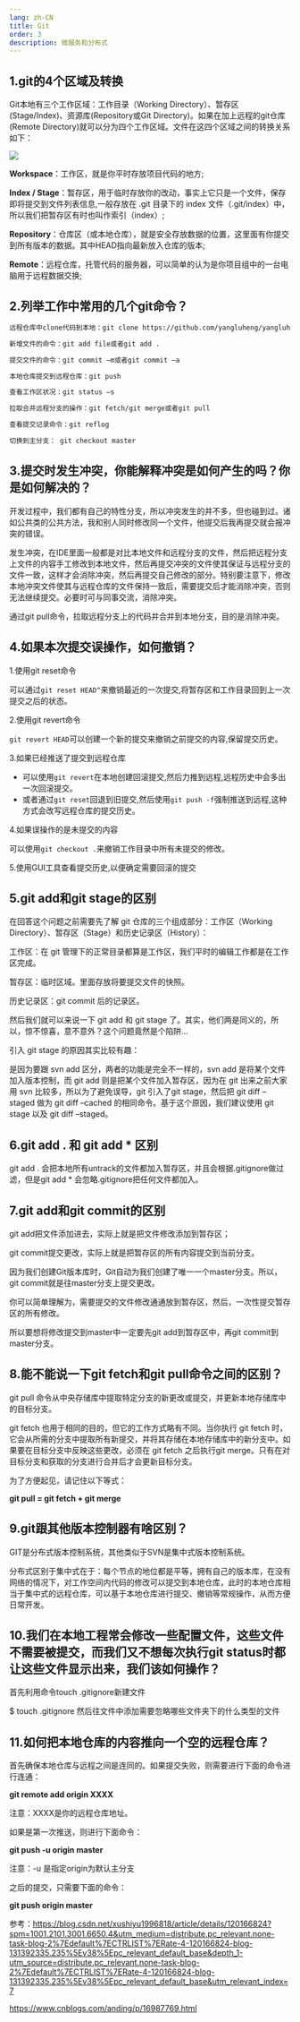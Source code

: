 ```yaml
---
lang: zh-CN
title: Git
order: 3
description: 微服务和分布式
---
```


## 1.git的4个区域及转换

Git本地有三个工作区域：工作目录（Working Directory）、暂存区(Stage/Index)、资源库(Repository或Git Directory)。如果在加上远程的git仓库(Remote Directory)就可以分为四个工作区域。文件在这四个区域之间的转换关系如下：


![](http://www.img.youngxy.top/Java/fig/git.png)

**Workspace**：工作区，就是你平时存放项目代码的地方;

**Index / Stage**：暂存区，用于临时存放你的改动，事实上它只是一个文件，保存即将提交到文件列表信息,一般存放在 .git 目录下的 index 文件（.git/index）中，所以我们把暂存区有时也叫作索引（index）;

**Repository**：仓库区（或本地仓库），就是安全存放数据的位置，这里面有你提交到所有版本的数据。其中HEAD指向最新放入仓库的版本;

**Remote**：远程仓库，托管代码的服务器，可以简单的认为是你项目组中的一台电脑用于远程数据交换;

## 2.列举工作中常用的几个git命令？

```sh
远程仓库中clone代码到本地：git clone https://github.com/yangluheng/yangluheng.github.io

新增文件的命令：git add file或者git add .

提交文件的命令：git commit –m或者git commit –a

本地仓库提交到远程仓库：git push

查看工作区状况：git status –s

拉取合并远程分支的操作：git fetch/git merge或者git pull 

查看提交记录命令：git reflog

切换到主分支： git checkout master
```



## 3.提交时发生冲突，你能解释冲突是如何产生的吗？你是如何解决的？

开发过程中，我们都有自己的特性分支，所以冲突发生的并不多，但也碰到过。诸如公共类的公共方法，我和别人同时修改同一个文件，他提交后我再提交就会报冲突的错误。

发生冲突，在IDE里面一般都是对比本地文件和远程分支的文件，然后把远程分支上文件的内容手工修改到本地文件，然后再提交冲突的文件使其保证与远程分支的文件一致，这样才会消除冲突，然后再提交自己修改的部分。特别要注意下，修改本地冲突文件使其与远程仓库的文件保持一致后，需要提交后才能消除冲突，否则无法继续提交。必要时可与同事交流，消除冲突。

通过git pull命令，拉取远程分支上的代码并合并到本地分支，目的是消除冲突。



## 4.如果本次提交误操作，如何撤销？

1.使用git reset命令

可以通过`git reset HEAD^`来撤销最近的一次提交,将暂存区和工作目录回到上一次提交之后的状态。

2.使用git revert命令

`git revert HEAD`可以创建一个新的提交来撤销之前提交的内容,保留提交历史。

3.如果已经推送了提交到远程仓库

- 可以使用`git revert`在本地创建回滚提交,然后力推到远程,远程历史中会多出一次回滚提交。
- 或者通过`git reset`回退到旧提交,然后使用`git push -f`强制推送到远程,这种方式会改写远程仓库的提交历史。

4.如果误操作的是未提交的内容

可以使用`git checkout .`来撤销工作目录中所有未提交的修改。

5.使用GUI工具查看提交历史,以便确定需要回滚的提交



## 5.git add和git stage的区别

在回答这个问题之前需要先了解 git 仓库的三个组成部分：工作区（Working Directory）、暂存区（Stage）和历史记录区（History）：

工作区：在 git 管理下的正常目录都算是工作区，我们平时的编辑工作都是在工作区完成。

暂存区：临时区域。里面存放将要提交文件的快照。

历史记录区：git commit 后的记录区。

然后我们就可以来说一下 git add 和 git stage 了。其实，他们两是同义的，所以，惊不惊喜，意不意外？这个问题竟然是个陷阱…

引入 git stage 的原因其实比较有趣：

是因为要跟 svn add 区分，两者的功能是完全不一样的，svn add 是将某个文件加入版本控制，而 git add 则是把某个文件加入暂存区，因为在 git 出来之前大家用 svn 比较多，所以为了避免误导，git 引入了git stage，然后把 git diff –staged 做为 git diff –cached 的相同命令。基于这个原因，我们建议使用 git stage 以及 git diff –staged。

## 6.git add . 和 git add * 区别

git add . 会把本地所有untrack的文件都加入暂存区，并且会根据.gitignore做过滤，但是git add * 会忽略.gitignore把任何文件都加入。

## 7.git add和git commit的区别

git add把文件添加进去，实际上就是把文件修改添加到暂存区；

git commit提交更改，实际上就是把暂存区的所有内容提交到当前分支。

因为我们创建Git版本库时，Git自动为我们创建了唯一一个master分支。所以，git commit就是往master分支上提交更改。

你可以简单理解为，需要提交的文件修改通通放到暂存区，然后，一次性提交暂存区的所有修改。

所以要想将修改提交到master中一定要先git add到暂存区中，再git commit到master分支。


## 8.能不能说一下git fetch和git pull命令之间的区别？

git pull 命令从中央存储库中提取特定分支的新更改或提交，并更新本地存储库中的目标分支。

git fetch 也用于相同的目的，但它的工作方式略有不同。当你执行 git fetch 时，它会从所需的分支中提取所有新提交，并将其存储在本地存储库中的新分支中。如果要在目标分支中反映这些更改，必须在 git fetch 之后执行git merge。只有在对目标分支和获取的分支进行合并后才会更新目标分支。

为了方便起见，请记住以下等式：

**git pull = git fetch + git merge**

## 9.git跟其他版本控制器有啥区别？

GIT是分布式版本控制系统，其他类似于SVN是集中式版本控制系统。

分布式区别于集中式在于：每个节点的地位都是平等，拥有自己的版本库，在没有网络的情况下，对工作空间内代码的修改可以提交到本地仓库，此时的本地仓库相当于集中式的远程仓库，可以基于本地仓库进行提交、撤销等常规操作，从而方便日常开发。

## 10.我们在本地工程常会修改一些配置文件，这些文件不需要被提交，而我们又不想每次执行git status时都让这些文件显示出来，我们该如何操作？

首先利用命令touch .gitignore新建文件

$ touch .gitignore
然后往文件中添加需要忽略哪些文件夹下的什么类型的文件

## 11.如何把本地仓库的内容推向一个空的远程仓库？

首先确保本地仓库与远程之间是连同的。如果提交失败，则需要进行下面的命令进行连通：

**git remote add origin XXXX**

注意：XXXX是你的远程仓库地址。

如果是第一次推送，则进行下面命令：

**git push -u origin master**

注意：-u 是指定origin为默认主分支

之后的提交，只需要下面的命令：

**git push origin master**

参考：https://blog.csdn.net/xushiyu1996818/article/details/120166824?spm=1001.2101.3001.6650.4&utm_medium=distribute.pc_relevant.none-task-blog-2%7Edefault%7ECTRLIST%7ERate-4-120166824-blog-131392335.235%5Ev38%5Epc_relevant_default_base&depth_1-utm_source=distribute.pc_relevant.none-task-blog-2%7Edefault%7ECTRLIST%7ERate-4-120166824-blog-131392335.235%5Ev38%5Epc_relevant_default_base&utm_relevant_index=7



https://www.cnblogs.com/anding/p/16987769.html
